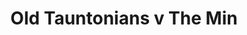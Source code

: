 ---
year: "1990"									
game: "Old Tauntonians"									
title: "Old Tauntonians v The Min"									
gameLocation: "Taunton School"									
gameDate: "/1990"									
result: ""									
resultType: ""									
type: "game"									
---